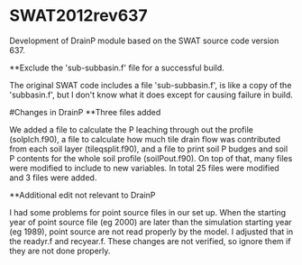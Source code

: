 # SWAT2012rev637
Development of DrainP module based on the SWAT source code version 637.

**Exclude the 'sub-subbasin.f' file for a successful build.

The original SWAT code includes a file 'sub-subbasin.f', is like a copy of the 'subbasin.f', but I don't know what it does except for causing failure in build.

#Changes in DrainP
**Three files added

We added a file to calculate the P leaching through out the profile (solplch.f90), a file to calculate how much tile drain flow was contributed from each soil layer (tileqsplit.f90), and a file to print soil P budges and soil P contents for the whole soil profile (soilPout.f90).
On top of that, many files were modified to include to new variables. In total 25 files were modified and 3 files were added.

**Additional edit not relevant to DrainP

I had some problems for point source files in our set up. When the starting year of point source file (eg 2000) are later than the simulation starting year (eg 1989), point source are not read properly by the model. I adjusted that in the readyr.f and recyear.f. These changes are not verified, so ignore them if they are not done properly.
